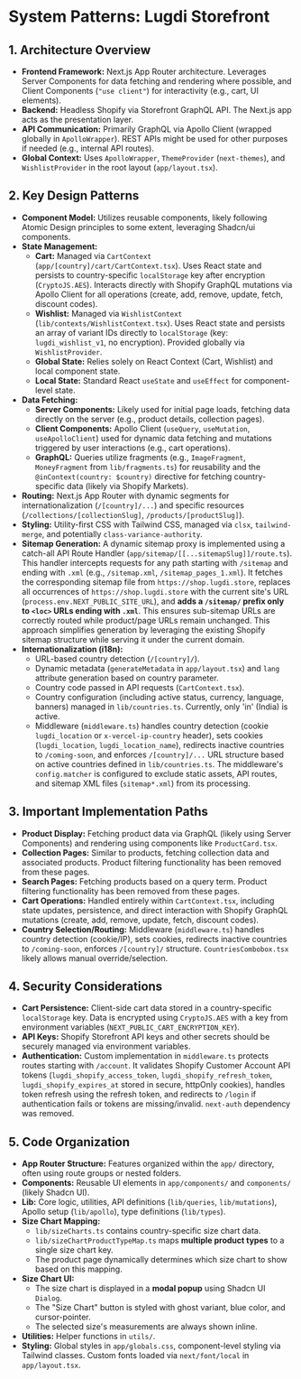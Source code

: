 # System Patterns: Lugdi Storefront

## 1. Architecture Overview

- **Frontend Framework:** Next.js App Router architecture. Leverages Server Components for data fetching and rendering where possible, and Client Components (`"use client"`) for interactivity (e.g., cart, UI elements).
- **Backend:** Headless Shopify via Storefront GraphQL API. The Next.js app acts as the presentation layer.
- **API Communication:** Primarily GraphQL via Apollo Client (wrapped globally in `ApolloWrapper`). REST APIs might be used for other purposes if needed (e.g., internal API routes).
- **Global Context:** Uses `ApolloWrapper`, `ThemeProvider` (`next-themes`), and `WishlistProvider` in the root layout (`app/layout.tsx`).

## 2. Key Design Patterns

- **Component Model:** Utilizes reusable components, likely following Atomic Design principles to some extent, leveraging Shadcn/ui components.
- **State Management:**
  - **Cart:** Managed via `CartContext` (`app/[country]/cart/CartContext.tsx`). Uses React state and persists to country-specific `localStorage` key after encryption (`CryptoJS.AES`). Interacts directly with Shopify GraphQL mutations via Apollo Client for all operations (create, add, remove, update, fetch, discount codes).
  - **Wishlist:** Managed via `WishlistContext` (`lib/contexts/WishlistContext.tsx`). Uses React state and persists an array of variant IDs directly to `localStorage` (key: `lugdi_wishlist_v1`, no encryption). Provided globally via `WishlistProvider`.
  - **Global State:** Relies solely on React Context (Cart, Wishlist) and local component state.
  - **Local State:** Standard React `useState` and `useEffect` for component-level state.
- **Data Fetching:**
  - **Server Components:** Likely used for initial page loads, fetching data directly on the server (e.g., product details, collection pages).
  - **Client Components:** Apollo Client (`useQuery`, `useMutation`, `useApolloClient`) used for dynamic data fetching and mutations triggered by user interactions (e.g., cart operations).
  - **GraphQL:** Queries utilize fragments (e.g., `ImageFragment`, `MoneyFragment` from `lib/fragments.ts`) for reusability and the `@inContext(country: $country)` directive for fetching country-specific data (likely via Shopify Markets).
- **Routing:** Next.js App Router with dynamic segments for internationalization (`/[country]/...`) and specific resources (`/collections/[collectionSlug]`, `/products/[productSlug]`).
- **Styling:** Utility-first CSS with Tailwind CSS, managed via `clsx`, `tailwind-merge`, and potentially `class-variance-authority`.
- **Sitemap Generation:** A dynamic sitemap proxy is implemented using a catch-all API Route Handler (`app/sitemap/[[...sitemapSlug]]/route.ts`). This handler intercepts requests for any path starting with `/sitemap` and ending with `.xml` (e.g., `/sitemap.xml`, `/sitemap_pages_1.xml`). It fetches the corresponding sitemap file from `https://shop.lugdi.store`, replaces all occurrences of `https://shop.lugdi.store` with the current site's URL (`process.env.NEXT_PUBLIC_SITE_URL`), and **adds a `/sitemap/` prefix only to `<loc>` URLs ending with `.xml`**. This ensures sub-sitemap URLs are correctly routed while product/page URLs remain unchanged. This approach simplifies generation by leveraging the existing Shopify sitemap structure while serving it under the current domain.
- **Internationalization (i18n):**
  - URL-based country detection (`/[country]/`).
  - Dynamic metadata (`generateMetadata` in `app/layout.tsx`) and `lang` attribute generation based on country parameter.
  - Country code passed in API requests (`CartContext.tsx`).
  - Country configuration (including active status, currency, language, banners) managed in `lib/countries.ts`. Currently, only 'in' (India) is active.
  - Middleware (`middleware.ts`) handles country detection (cookie `lugdi_location` or `x-vercel-ip-country` header), sets cookies (`lugdi_location`, `lugdi_location_name`), redirects inactive countries to `/coming-soon`, and enforces `/[country]/...` URL structure based on active countries defined in `lib/countries.ts`. The middleware's `config.matcher` is configured to exclude static assets, API routes, and sitemap XML files (`sitemap*.xml`) from its processing.

## 3. Important Implementation Paths

- **Product Display:** Fetching product data via GraphQL (likely using Server Components) and rendering using components like `ProductCard.tsx`.
- **Collection Pages:** Similar to products, fetching collection data and associated products. Product filtering functionality has been removed from these pages.
- **Search Pages:** Fetching products based on a query term. Product filtering functionality has been removed from these pages.
- **Cart Operations:** Handled entirely within `CartContext.tsx`, including state updates, persistence, and direct interaction with Shopify GraphQL mutations (create, add, remove, update, fetch, discount codes).
- **Country Selection/Routing:** Middleware (`middleware.ts`) handles country detection (cookie/IP), sets cookies, redirects inactive countries to `/coming-soon`, enforces `/[country]/` structure. `CountriesCombobox.tsx` likely allows manual override/selection.

## 4. Security Considerations

- **Cart Persistence:** Client-side cart data stored in a country-specific `localStorage` key. Data is encrypted using `CryptoJS.AES` with a key from environment variables (`NEXT_PUBLIC_CART_ENCRYPTION_KEY`).
- **API Keys:** Shopify Storefront API keys and other secrets should be securely managed via environment variables.
- **Authentication:** Custom implementation in `middleware.ts` protects routes starting with `/account`. It validates Shopify Customer Account API tokens (`lugdi_shopify_access_token`, `lugdi_shopify_refresh_token`, `lugdi_shopify_expires_at` stored in secure, httpOnly cookies), handles token refresh using the refresh token, and redirects to `/login` if authentication fails or tokens are missing/invalid. `next-auth` dependency was removed.

## 5. Code Organization

- **App Router Structure:** Features organized within the `app/` directory, often using route groups or nested folders.
- **Components:** Reusable UI elements in `app/components/` and `components/` (likely Shadcn UI).
- **Lib:** Core logic, utilities, API definitions (`lib/queries`, `lib/mutations`), Apollo setup (`lib/apollo`), type definitions (`lib/types`).
- **Size Chart Mapping:** 
  - `lib/sizeCharts.ts` contains country-specific size chart data.
  - `lib/sizeChartProductTypeMap.ts` maps **multiple product types** to a single size chart key.
  - The product page dynamically determines which size chart to show based on this mapping.
- **Size Chart UI:**
  - The size chart is displayed in a **modal popup** using Shadcn UI `Dialog`.
  - The "Size Chart" button is styled with ghost variant, blue color, and cursor-pointer.
  - The selected size's measurements are always shown inline.
- **Utilities:** Helper functions in `utils/`.
- **Styling:** Global styles in `app/globals.css`, component-level styling via Tailwind classes. Custom fonts loaded via `next/font/local` in `app/layout.tsx`.
